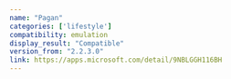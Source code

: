 ```yaml
---
name: "Pagan"
categories: ['lifestyle']
compatibility: emulation
display_result: "Compatible"
version_from: "2.2.3.0"
link: https://apps.microsoft.com/detail/9NBLGGH116BH
---
```

